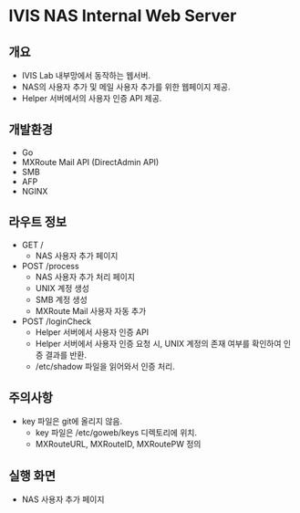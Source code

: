 # IVIS NAS Internal Web Server

## 개요
- IVIS Lab 내부망에서 동작하는 웹서버.
- NAS의 사용자 추가 및 메일 사용자 추가를 위한 웹페이지 제공.
- Helper 서버에서의 사용자 인증 API 제공.

## 개발환경
- Go
- MXRoute Mail API (DirectAdmin API)
- SMB
- AFP
- NGINX

## 라우트 정보
- GET /
    - NAS 사용자 추가 페이지
- POST /process
    - NAS 사용자 추가 처리 페이지
    - UNIX 계정 생성
    - SMB 계정 생성
    - MXRoute Mail 사용자 자동 추가
- POST /loginCheck
    - Helper 서버에서 사용자 인증 API
    - Helper 서버에서 사용자 인증 요청 시, UNIX 계정의 존재 여부를 확인하여 인증 결과를 반환.
    - /etc/shadow 파일을 읽어와서 인증 처리.

## 주의사항
- key 파일은 git에 올리지 않음.
    - key 파일은 /etc/goweb/keys 디렉토리에 위치.
    - MXRouteURL, MXRouteID, MXRoutePW 정의

## 실행 화면
- NAS 사용자 추가 페이지